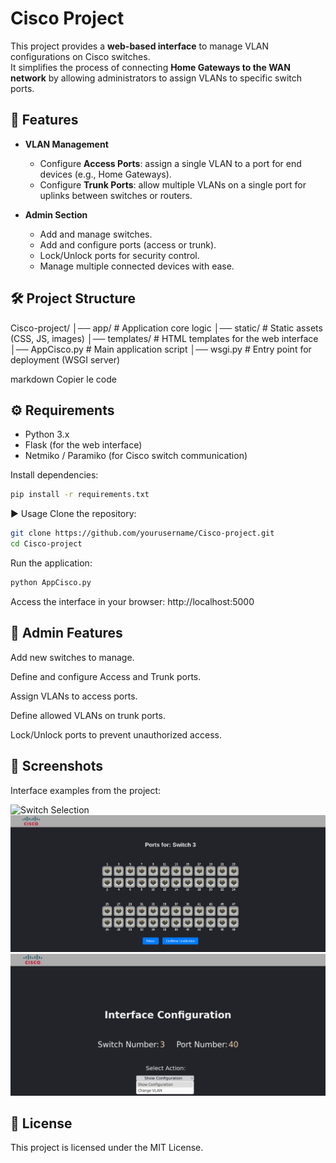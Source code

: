 # Cisco Project  

This project provides a **web-based interface** to manage VLAN configurations on Cisco switches.  
It simplifies the process of connecting **Home Gateways to the WAN network** by allowing administrators to assign VLANs to specific switch ports.  

## 🚀 Features  
- **VLAN Management**  
  - Configure **Access Ports**: assign a single VLAN to a port for end devices (e.g., Home Gateways).  
  - Configure **Trunk Ports**: allow multiple VLANs on a single port for uplinks between switches or routers.  

- **Admin Section**  
  - Add and manage switches.  
  - Add and configure ports (access or trunk).  
  - Lock/Unlock ports for security control.  
  - Manage multiple connected devices with ease.  

## 🛠️ Project Structure  
Cisco-project/
│── app/ # Application core logic
│── static/ # Static assets (CSS, JS, images)
│── templates/ # HTML templates for the web interface
│── AppCisco.py # Main application script
│── wsgi.py # Entry point for deployment (WSGI server)

markdown
Copier le code

## ⚙️ Requirements  
- Python 3.x  
- Flask (for the web interface)  
- Netmiko / Paramiko (for Cisco switch communication)  

Install dependencies:  
```bash
pip install -r requirements.txt
```
▶️ Usage
Clone the repository:

```bash
git clone https://github.com/yourusername/Cisco-project.git
cd Cisco-project
```
Run the application:

```bash
python AppCisco.py
```
Access the interface in your browser:
http://localhost:5000

## 🔐 Admin Features
Add new switches to manage.

Define and configure Access and Trunk ports.

Assign VLANs to access ports.

Define allowed VLANs on trunk ports.

Lock/Unlock ports to prevent unauthorized access.

## 📸 Screenshots
Interface examples from the project:

![Switch Selection](./Screenshot%202025-09-25%20at%2016-00-39%20Sélection%20du%20Switch.png)  
![Port Management](./Screenshot%202025-09-25%20at%2015-55-32%20Port%20Layout.png)  
![Vlan Selection](./Screenshot%20from%202025-09-25%2016-06-14.png) 


## 📜 License
This project is licensed under the MIT License.
